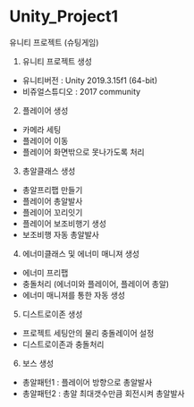 # Unity_Project1
유니티 프로젝트 (슈팅게임)
1. 유니티 프로젝트 생성
- 유니티버전 : Unity 2019.3.15f1 (64-bit)
- 비쥬얼스튜디오 : 2017 community
2. 플레이어 생성
- 카메라 세팅
- 플레이어 이동
- 플레이어 화면밖으로 못나가도록 처리
3. 총알클래스 생성
- 총알프리팹 만들기
- 플레이어 총알발사
- 플레이어 꼬리잇기
- 플레이어 보조비행기 생성
- 보조비행 자동 총알발사
 4. 에너미클래스 및 에너미 매니져 생성
- 에너미 프리팹
- 충돌처리 (에너미와 플레이어, 플레이어 총알)
- 에너미 매니져를 통한 자동 생성
5. 디스트로이존 생성
- 프로젝트 세팅안의 물리 충돌레이어 설정
- 디스트로이존과 충돌처리
6. 보스 생성
- 총알패턴1 : 플레이어 방향으로 총알발사
- 총알패턴2 : 총알 최대갯수만큼 회전시켜 총알발사
